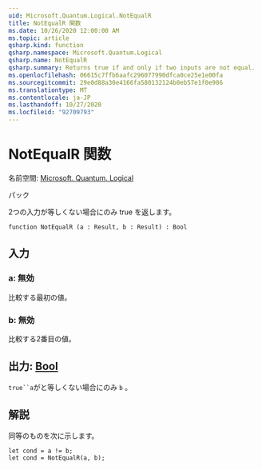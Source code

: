 ```yaml
---
uid: Microsoft.Quantum.Logical.NotEqualR
title: NotEqualR 関数
ms.date: 10/26/2020 12:00:00 AM
ms.topic: article
qsharp.kind: function
qsharp.namespace: Microsoft.Quantum.Logical
qsharp.name: NotEqualR
qsharp.summary: Returns true if and only if two inputs are not equal.
ms.openlocfilehash: 06615c7ffb6aafc296077990dfca0ce25e1e00fa
ms.sourcegitcommit: 29e0d88a30e4166fa580132124b0eb57e1f0e986
ms.translationtype: MT
ms.contentlocale: ja-JP
ms.lasthandoff: 10/27/2020
ms.locfileid: "92709793"
---
```

# <a name="notequalr-function"></a>NotEqualR 関数

名前空間: [Microsoft. Quantum. Logical](xref:Microsoft.Quantum.Logical)

パック [](https://nuget.org/packages/)


2つの入力が等しくない場合にのみ true を返します。

```qsharp
function NotEqualR (a : Result, b : Result) : Bool
```


## <a name="input"></a>入力

### <a name="a--__invalidresult__"></a>a: __無効 <Result>__

比較する最初の値。


### <a name="b--__invalidresult__"></a>b: __無効 <Result>__

比較する2番目の値。



## <a name="output--bool"></a>出力: [Bool](xref:microsoft.quantum.lang-ref.bool)

`true``a`がと等しくない場合にのみ `b` 。

## <a name="remarks"></a>解説

同等のものを次に示します。

```Q#
let cond = a != b;
let cond = NotEqualR(a, b);
```